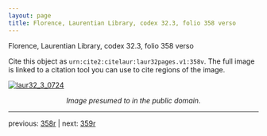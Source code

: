 ```yaml
---
layout: page
title: Florence, Laurentian Library, codex 32.3, folio 358 verso
---
```


Florence, Laurentian Library, codex 32.3, folio 358 verso

Cite this object as `urn:cite2:citelaur:laur32pages.v1:358v`.  The full image is linked to a citation tool you can use to cite regions of the image.

[![laur32_3_0724](http://www.homermultitext.org/iipsrv?IIIF=/project/homer/pyramidal/deepzoom/citelaur/laur32imgs/v1/laur32_3_0724.tif/full/800,/0/default.jpg)](http://www.homermultitext.org/ict2/?urn=urn:cite2:citelaur:laur32imgs.v1:laur32_3_0724) 

<p style="text-align: center; font-style: italic;">Image presumed to in the public domain.</p>

---

previous: [358r](../358r/) | next: [359r](../359r/)